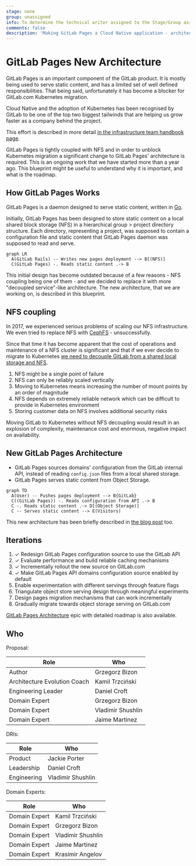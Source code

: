 ```yaml
---
stage: none
group: unassigned
info: To determine the technical writer assigned to the Stage/Group associated with this page, see https://about.gitlab.com/handbook/engineering/ux/technical-writing/#assignments
comments: false
description: 'Making GitLab Pages a Cloud Native application - architecture blueprint.'
---
```


# GitLab Pages New Architecture

GitLab Pages is an important component of the GitLab product. It is mostly
being used to serve static content, and has a limited set of well defined
responsibilities. That being said, unfortunately it has become a blocker for
GitLab.com Kubernetes migration.

Cloud Native and the adoption of Kubernetes has been recognised by GitLab to be
one of the top two biggest tailwinds that are helping us grow faster as a
company behind the project.

This effort is described in more detail [in the infrastructure team handbook
page](https://about.gitlab.com/handbook/engineering/infrastructure/production/kubernetes/gitlab-com/).

GitLab Pages is tightly coupled with NFS and in order to unblock Kubernetes
migration a significant change to GitLab Pages' architecture is required. This
is an ongoing work that we have started more than a year ago. This blueprint
might be useful to understand why it is important, and what is the roadmap.

## How GitLab Pages Works

GitLab Pages is a daemon designed to serve static content, written in
[Go](https://golang.org/).

Initially, GitLab Pages has been designed to store static content on a local
shared block storage (NFS) in a hierarchical group > project directory
structure. Each directory, representing a project, was supposed to contain a
configuration file and static content that GitLab Pages daemon was supposed to
read and serve.

```mermaid
graph LR
  A(GitLab Rails) -- Writes new pages deployment --> B[(NFS)]
  C(GitLab Pages) -. Reads static content .-> B
```

This initial design has become outdated because of a few reasons - NFS coupling
being one of them - and we decided to replace it with more "decoupled
service"-like architecture. The new architecture, that we are working on, is
described in this blueprint.

## NFS coupling

In 2017, we experienced serious problems of scaling our NFS infrastructure. We
even tried to replace NFS with
[CephFS](https://docs.ceph.com/docs/master/cephfs/) - unsuccessfully.

Since that time it has become apparent that the cost of operations and
maintenance of a NFS cluster is significant and that if we ever decide to
migrate to Kubernetes [we need to decouple GitLab from a shared local storage
and
NFS](https://gitlab.com/gitlab-org/gitlab-pages/-/issues/426#note_375646396).

1. NFS might be a single point of failure
1. NFS can only be reliably scaled vertically
1. Moving to Kubernetes means increasing the number of mount points by an order
   of magnitude
1. NFS depends on extremely reliable network which can be difficult to provide
   in Kubernetes environment
1. Storing customer data on NFS involves additional security risks

Moving GitLab to Kubernetes without NFS decoupling would result in an explosion
of complexity, maintenance cost and enormous, negative impact on availability.

## New GitLab Pages Architecture

- GitLab Pages sources domains' configuration from the GitLab internal
  API, instead of reading `config.json` files from a local shared storage.
- GitLab Pages serves static content from Object Storage.

```mermaid
graph TD
  A(User) -- Pushes pages deployment --> B{GitLab}
  C((GitLab Pages)) -. Reads configuration from API .-> B
  C -. Reads static content .-> D[(Object Storage)]
  C -- Serves static content --> E(Visitors)
```

This new architecture has been briefly described in [the blog
post](https://about.gitlab.com/blog/2020/08/03/how-gitlab-pages-uses-the-gitlab-api-to-serve-content/)
too.

## Iterations

1. ✓ Redesign GitLab Pages configuration source to use the GitLab API
1. ✓ Evaluate performance and build reliable caching mechanisms
1. ✓ Incrementally rollout the new source on GitLab.com
1. ✓ Make GitLab Pages API domains configuration source enabled by default
1. Enable experimentation with different servings through feature flags
1. Triangulate object store serving design through meaningful experiments
1. Design pages migration mechanisms that can work incrementally
1. Gradually migrate towards object storage serving on GitLab.com

[GitLab Pages Architecture](https://gitlab.com/groups/gitlab-org/-/epics/1316)
epic with detailed roadmap is also available.

## Who

Proposal:

<!-- vale gitlab.Spelling = NO -->

| Role                         | Who
|------------------------------|-------------------------|
| Author                       |    Grzegorz Bizon       |
| Architecture Evolution Coach |    Kamil Trzciński      |
| Engineering Leader           |    Daniel Croft         |
| Domain Expert                |    Grzegorz Bizon       |
| Domain Expert                |    Vladimir Shushlin    |
| Domain Expert                |    Jaime Martinez       |

DRIs:

| Role                         | Who
|------------------------------|------------------------|
| Product                      |    Jackie Porter       |
| Leadership                   |    Daniel Croft        |
| Engineering                  |    Vladimir Shushlin   |

Domain Experts:

| Role                         | Who
|------------------------------|------------------------|
| Domain Expert                |    Kamil Trzciński     |
| Domain Expert                |    Grzegorz Bizon      |
| Domain Expert                |    Vladimir Shushlin   |
| Domain Expert                |    Jaime Martinez      |
| Domain Expert                |    Krasimir Angelov    |

<!-- vale gitlab.Spelling = YES -->
